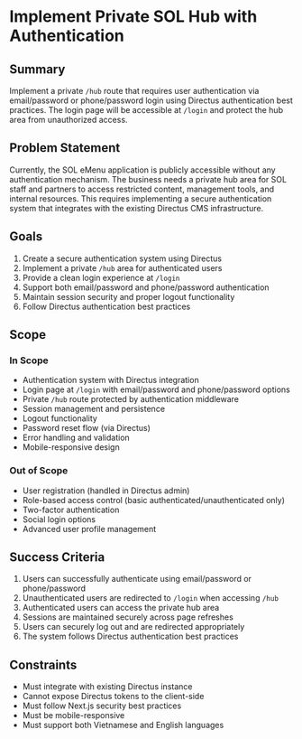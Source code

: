 # Implement Private SOL Hub with Authentication

## Summary
Implement a private `/hub` route that requires user authentication via email/password or phone/password login using Directus authentication best practices. The login page will be accessible at `/login` and protect the hub area from unauthorized access.

## Problem Statement
Currently, the SOL eMenu application is publicly accessible without any authentication mechanism. The business needs a private hub area for SOL staff and partners to access restricted content, management tools, and internal resources. This requires implementing a secure authentication system that integrates with the existing Directus CMS infrastructure.

## Goals
1. Create a secure authentication system using Directus
2. Implement a private `/hub` area for authenticated users
3. Provide a clean login experience at `/login`
4. Support both email/password and phone/password authentication
5. Maintain session security and proper logout functionality
6. Follow Directus authentication best practices

## Scope
### In Scope
- Authentication system with Directus integration
- Login page at `/login` with email/password and phone/password options
- Private `/hub` route protected by authentication middleware
- Session management and persistence
- Logout functionality
- Password reset flow (via Directus)
- Error handling and validation
- Mobile-responsive design

### Out of Scope
- User registration (handled in Directus admin)
- Role-based access control (basic authenticated/unauthenticated only)
- Two-factor authentication
- Social login options
- Advanced user profile management

## Success Criteria
1. Users can successfully authenticate using email/password or phone/password
2. Unauthenticated users are redirected to `/login` when accessing `/hub`
3. Authenticated users can access the private hub area
4. Sessions are maintained securely across page refreshes
5. Users can securely log out and are redirected appropriately
6. The system follows Directus authentication best practices

## Constraints
- Must integrate with existing Directus instance
- Cannot expose Directus tokens to the client-side
- Must follow Next.js security best practices
- Must be mobile-responsive
- Must support both Vietnamese and English languages